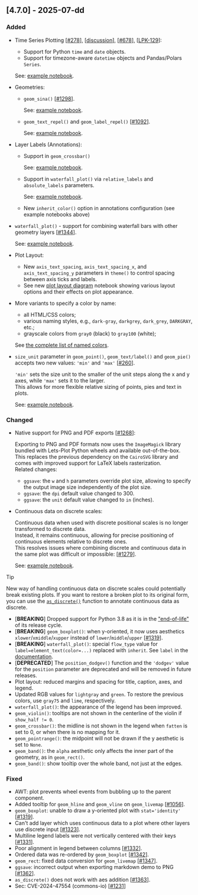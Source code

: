 ## [4.7.0] - 2025-07-dd

### Added

- Time Series Plotting [[#278](https://github.com/JetBrains/lets-plot-kotlin/issues/278)],
  [[discussion](https://github.com/JetBrains/lets-plot-kotlin/discussions/92#discussioncomment-12976040)],
  [[#678](https://github.com/JetBrains/lets-plot/issues/678)],
  [[LPK-129](https://github.com/JetBrains/lets-plot-kotlin/issues/129)]:
  - Support for Python `time` and `date` objects.
  - Support for timezone-aware `datetime` objects and Pandas/Polars `Series`.
  
  See: [example notebook](https://nbviewer.org/github/JetBrains/lets-plot/blob/master/docs/f-25b/time_date_datetime.ipynb).

- Geometries:

    - `geom_sina()` [[#1298](https://github.com/JetBrains/lets-plot/issues/1298)].

      See: [example notebook](https://nbviewer.org/github/JetBrains/lets-plot/blob/master/docs/f-25b/geom_sina.ipynb).
  
    - `geom_text_repel()` and `geom_label_repel()` [[#1092](https://github.com/JetBrains/lets-plot/issues/1092)].

      See: [example notebook](https://nbviewer.org/github/JetBrains/lets-plot/blob/master/docs/f-25b/ggrepel.ipynb).

- Layer Labels (Annotations):
  - Support in `geom_crossbar()`

    See: [example notebook](https://nbviewer.org/github/JetBrains/lets-plot/blob/master/docs/f-25b/geom_crossbar_annotation.ipynb).

  - Support in `waterfall_plot()` via `relative_labels` and `absolute_labels` parameters.

    See: [example notebook](https://nbviewer.org/github/JetBrains/lets-plot/blob/master/docs/f-25b/waterfall_plot_annotations.ipynb).

  - New `inherit_color()` option in annotations configuration (see example notebooks above)

- `waterfall_plot()` - support for combining waterfall bars with other geometry layers [[#1344](https://github.com/JetBrains/lets-plot/issues/1344)].

  See: [example notebook](https://nbviewer.org/github/JetBrains/lets-plot/blob/master/docs/f-25b/waterfall_plot_layers.ipynb).
           
- Plot Layout:

  - New `axis_text_spacing`, `axis_text_spacing_x`, and `axis_text_spacing_y` parameters in `theme()` to control spacing between axis ticks and labels.
  - See new [plot layout diagram](https://nbviewer.org/github/JetBrains/lets-plot/blob/master/docs/f-25b/plot_layout_scheme.ipynb) notebook showing various layout options and their effects on plot appearance. 

- More variants to specify a color by name:

  - all HTML/CSS colors;
  - various naming styles, e.g., `dark-gray`, `darkgrey`, `dark_grey`, `DARKGRAY`, etc.;
  - grayscale colors from `gray0` (black) to `gray100` (white);
  
  See [the complete list of named colors](https://lets-plot.org/python/pages/named_colors.html).

- `size_unit` parameter in `geom_point()`, `geom_text/label()` and `geom_pie()` accepts two new values: `'min'` and `'max'` [[#260](https://github.com/JetBrains/lets-plot/issues/260)].

  `'min'` sets the size unit to the smaller of the unit steps along the x and y axes, while `'max'` sets it to the larger. <br>
  This allows for more flexible relative sizing of points, pies and text in plots.

  See: [example notebook](https://nbviewer.org/github/JetBrains/lets-plot/blob/master/docs/f-25b/size_unit_min_max.ipynb).


### Changed

- Native support for PNG and PDF exports [[#1268](https://github.com/JetBrains/lets-plot/issues/1268)]:

  Exporting to PNG and PDF formats now uses the `ImageMagick` library bundled with Lets-Plot Python wheels and available out-of-the-box. <br>
  This replaces the previous dependency on the `CairoSVG` library and comes with improved support for LaTeX labels rasterization. <br>
  Related changes:
  - `ggsave`: the `w` and `h` parameters override plot size, allowing to specify the output image size independently of the plot size.
  - `ggsave`: the `dpi` default value changed to 300.
  - `ggsave`: the `unit` default value changed to `in` (inches).


- Continuous data on discrete scales:

  Continuous data when used with discrete positional scales is no longer transformed to discrete data. <br>
  Instead, it remains continuous, allowing for precise positioning of continuous elements relative to discrete ones. <br>
  This resolves issues where combining discrete and continuous data in the same plot was difficult or impossible: [[#1279](https://github.com/JetBrains/lets-plot/issues/1279)].

  See: [example notebook](https://nbviewer.org/github/JetBrains/lets-plot/blob/master/docs/f-25b/numeric_data_on_discrete_scale.ipynb).

> [!TIP]
> New way of handling continuous data on discrete scales could potentially break existing plots.
> If you want to restore a broken plot to its original form, you can use the [`as_discrete()`](https://lets-plot.org/python/pages/api/lets_plot.mapping.as_discrete.html) function to annotate continuous data as discrete.

- [**BREAKING**] Dropped support for Python 3.8 as it is in the ["end-of-life"](https://devguide.python.org/versions/#unsupported-versions) of its release cycle.
- [**BREAKING**] `geom_boxplot()`: when y-oriented, it now uses aesthetics `xlower`/`xmiddle`/`xupper` instead of  `lower`/`middle`/`upper` [[#1319](https://github.com/JetBrains/lets-plot/issues/1319)].
- [**BREAKING**] `waterfall_plot()`: special `flow_type` value for `label=element_text(color=...)` replaced with `inherit`. See `label` in the [documentation](https://lets-plot.org/python/pages/api/lets_plot.bistro.waterfall.waterfall_plot.html).
- [**DEPRECATED**] The `position_dodgev()` function and the `'dodgev'` value for the `position` parameter are deprecated and will be removed in future releases.
- Plot layout: reduced margins and spacing for title, caption, axes, and legend.
- Updated RGB values for `lightgray` and `green`. To restore the previous colors, use `gray75` and `lime`, respectively. 
- `waterfall_plot()`: the appearance of the legend has been improved.
- `geom_violin()`: tooltips are not shown in the centerline of the violin if `show_half != 0`.
- `geom_crossbar()`: the midline is not shown in the legend when `fatten` is set to 0, or when there is no mapping for it.
- `geom_pointrange()`: the midpoint will not be drawn if the y aesthetic is set to `None`.
- `geom_band()`: the `alpha` aesthetic only affects the inner part of the geometry, as in `geom_rect()`.
- `geom_band()`: show tooltip over the whole band, not just at the edges.

### Fixed

- AWT: plot prevents wheel events from bubbling up to the parent component.
- Added tooltip for `geom_hline` and `geom_vline` on `geom_livemap` [[#1056](https://github.com/JetBrains/lets-plot/issues/1056)].
- `geom_boxplot`: unable to draw a y-oriented plot with `stat='identity'` [[#1319](https://github.com/JetBrains/lets-plot/issues/1319)].
- Can't add layer which uses continuous data to a plot where other layers use discrete input [[#1323](https://github.com/JetBrains/lets-plot/issues/1323)].
- Multiline legend labels were not vertically centered with their keys [[#1331](https://github.com/JetBrains/lets-plot/issues/1331)].   
- Poor alignment in legend between columns [[#1332](https://github.com/JetBrains/lets-plot/issues/1332)].
- Ordered data was re-ordered by `geom_boxplot` [[#1342](https://github.com/JetBrains/lets-plot/issues/1342)].
- `geom_rect`: fixed data conversion for `geom_livemap` [[#1347](https://github.com/JetBrains/lets-plot/issues/1347)].
- `ggsave`: incorrect output when exporting markdown demo to PNG [[#1362](https://github.com/JetBrains/lets-plot/issues/1362)].
- `as_discrete()` does not work with aes addition [[#1363](https://github.com/JetBrains/lets-plot/issues/1363)].
- Sec: CVE-2024-47554 (commons-io) [[#1231](https://github.com/JetBrains/lets-plot/issues/1231)]
